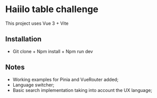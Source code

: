 # Haiilo table challenge

This project uses Vue 3 + Vite

## Installation

- Git clone + Npm install + Npm run dev

## Notes

- Working examples for Pinia and VueRouter added;
- Language switcher;
- Basic search implementation taking into account the UX language;


